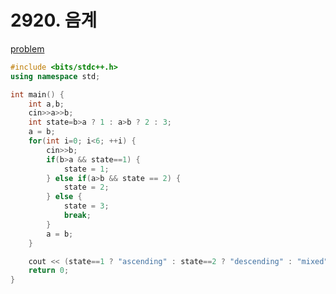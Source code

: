 # 2920. 음계

[problem](https://www.acmicpc.net/problem/2920)

```cpp
#include <bits/stdc++.h>
using namespace std;

int main() {
	int a,b; 
	cin>>a>>b;
	int state=b>a ? 1 : a>b ? 2 : 3;
	a = b;
	for(int i=0; i<6; ++i) {
		cin>>b;
		if(b>a && state==1) {
			state = 1;
		} else if(a>b && state == 2) {
			state = 2;
		} else {
			state = 3;
			break;
		}
		a = b;
	}

	cout << (state==1 ? "ascending" : state==2 ? "descending" : "mixed") << endl;
	return 0;
}
```
